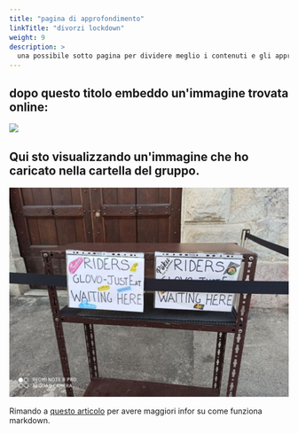 ```yaml
---
title: "pagina di approfondimento"
linkTitle: "divorzi lockdown"
weight: 9
description: >
  una possibile sotto pagina per dividere meglio i contenuti e gli approfondimenti, con una micro documentazione di markdown
---
```


## dopo questo titolo embeddo un'immagine trovata online:

![](https://raw.githubusercontent.com/vongomben/docsy/master/userguide/content/it/docs/Gruppo-Template/riders.jpg)

## Qui sto visualizzando un'immagine che ho caricato nella cartella del gruppo.  

![](riders.jpg)

Rimando a [questo articolo](https://www.markdownguide.org/basic-syntax/) per avere maggiori infor su come funziona markdown.
